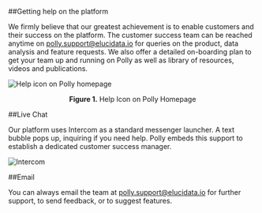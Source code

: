 ##Getting help on the platform

We firmly believe that our greatest achievement is to enable customers and their success on the platform. The customer success team can be reached anytime on [polly.support@elucidata.io](mailto:polly.support@elucidata.io) for queries on the product, data analysis and feature requests. We also offer a detailed on-boarding plan to get your team up and running on Polly as well as library of resources, videos and publications.

![Help icon on Polly homepage](../img/Home/Help_icon_on_Polly_homepage.png) <center>**Figure 1.** Help Icon on Polly Homepage</center>

##Live Chat

Our platform uses Intercom as a standard messenger launcher. A text bubble pops up, inquiring if you need help. Polly embeds this support to establish a dedicated customer success manager. 

![Intercom](../img/Home/JSM.png) <!-- <center>**Figure 5.** Sample metadata mapping file</center> -->

##Email

You can always email the team at [polly.support@elucidata.io](mailto:polly.support@elucidata.io) for further support, to send feedback, or to suggest features.
